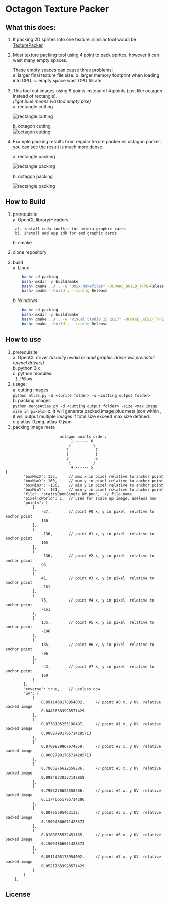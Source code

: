 # Octagon Texture Packer

## What this does:  
1. It packing 2D sprites into one texture. similiar tool woudl be [TexturePacker](https://www.codeandweb.com/texturepacker)  
2. Most texture packing tool using 4 point to pack sprites, however it can wast many empty spaces.  

    These empty spaces can cause three problems:   
        a. larger final texture file size.
        b. larger memory footprint when loading into GPU.
        c. empty space wast GPU fillrate.
3. This tool cut images using 8 points instead of 4 points (just like octagon instead of rectangle).   
    *(light blue means wasted empty pixe)*  
    a. rectangle cutting  

    ![rectangle cutting](./samples/stairsOpenSingle_NW.png)  
    
    b. octagon cutting  
    ![octagon cutting](./samples/stairsOpenSingle_NW-debug.png)  
    

4. Example packing results from regular texure packer vs octagon packer. you can see the result is much more dense.

    a. rectangle packing

    ![rectangle packing](./samples/crop-out.png)    

    b. octagon packing

    ![rectangle packing](./samples/crop-atlas-0.png)    

## How to Build
1. prerequisite  
    a. OpenCL library/Headers  

        a). install cuda toolkit for nvidia graphic cards  
        b). install amd app sdk for amd graphic cards    
    b. cmake
2. clone repository
3. build  
    a. Linux  
    ```bash
        bash> cd packing
        bash> mkdir -p build/make
        bash> cmake ../.. -G "Unix Makefiles" -DCMAKE_BUILD_TYPE=Release
        bash> cmake --build . --config Release
    ```  
    b. Windows  
    ```bash
        bash> cd packing
        bash> mkdir -p build\make
        bash> cmake ../.. -G "Visual Studio 15 2017" -DCMAKE_BUILD_TYPE=Release
        bash> cmake --build . --config Release
    ``` 

## How to use
1. prerequisite  
a. OpenCL driver *(usually nvidia or amd graphic driver will preinstall opencl drivers)*  
b. python 3.x  
c. python modules:  
    1. Pillow
2. usage:  
    a. cutting images  
    `python atlas.py -d <sprite folder> -o <cutting output folder>`  
    b. packing images  
    `python mergeAtlas.py -d <cutting output folder> -size <max image size in pixels>`
    c. it will generate packed image plus meta json within <cutting output folder>, it will output multiple images if total size exceed max size defined.  
        e.g atlas-0.png, atlas-0.json
3. packing image meta


```
                        octagon points order:
                             1 ------ 0
                            /          \
                           2            7
                           |            |
                           3            6
                            \          /
                             4 ------ 5 
{
        "boxMaxX": 135,     // max x in pixel relative to anchor point
        "boxMaxY": 160,     // max y in pixel relative to anchor point
        "boxMinX": -136,    // min y in pixel relative to anchor point
        "boxMinY": -161,    // min y in pixel relative to anchor point
        "file": "stairsOpenSingle_NW.png",  // file name
        "pixelToWorld": 1,  // used for scale up image, useless now
        "points": [
            [
                -57,        // point #0 x, y in pixel  relative to anchor point
                160         
            ],
            [
                -136,       // point #1 x, y in pixel  relative to anchor point
                105
            ],
            [
                -136,       // point #2 x, y in pixel  relative to anchor point
                96
            ],
            [
                41,         // point #3 x, y in pixel  relative to anchor point
                -161
            ],
            [   
                75,         // point #4 x, y in pixel  relative to anchor point
                -161
            ],
            [
                135,        // point #5 x, y in pixel  relative to anchor point
                -106
            ],
            [
                135,        // point #6 x, y in pixel  relative to anchor point
                -96
            ],
            [
                -43,        // point #7 x, y in pixel  relative to anchor point
                160
            ]
        ],
        "reverse": true,    // useless now
        "uv": [
            [
                0.8911468178954002,     // point #0 x, y UV  relative packed image
                0.04436383928571429
            ],
            [
                0.8738185255198487,     // point #1 x, y UV  relative packed image
                0.00027901785714285713
            ],
            [
                0.8709829867674859,     // point #2 x, y UV  relative packed image
                0.00027901785714285713
            ],
            [
                0.7903276622558286,     // point #3 x, y UV  relative packed image
                0.09849330357142858
            ],
            [
                0.7903276622558286,     // point #4 x, y UV  relative packed image
                0.11746651785714286
            ],
            [
                0.80765595463138,       // point #5 x, y UV  relative packed image
                0.15094866071428573
            ],
            [
                0.8108065532451165,     // point #6 x, y UV  relative packed image
                0.15094866071428573
            ],
            [
                0.8911468178954002,     // point #7 x, y UV  relative packed image
                0.05217633928571429
            ]
        ]
    },
```

## License